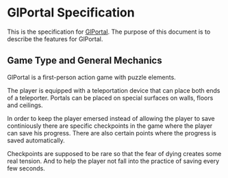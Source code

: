 # GlPortal Specification
This is the specification for [GlPortal](https://github.com/GlPortal/glPortal).
The purpose of this document is to describe the features for GlPortal.

## Game Type and General Mechanics
GlPortal is a first-person action game with puzzle elements.

The player is equipped with a teleportation device that can place both ends of a teleporter.
Portals can be placed on special surfaces on walls, floors and ceilings.

In order to keep the player emersed instead of allowing the player to save continiously there are specific checkpoints in the game where the player can save his progress. There are also certain points where the progress is saved automatically.

Checkpoints are supposed to be rare so that the fear of dying creates some real tension. And to help the player not fall into the practice of saving every few seconds.
